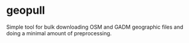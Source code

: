 # geopull
Simple tool for bulk downloading OSM and GADM geographic files and doing a minimal amount of preprocessing.
